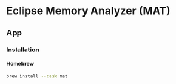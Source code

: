 # Eclipse Memory Analyzer (MAT)

## App

### Installation

#### Homebrew

```sh
brew install --cask mat
```
